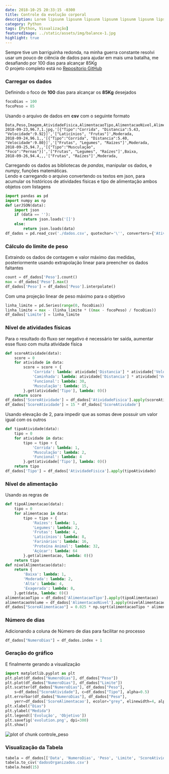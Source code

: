 ```yaml
---
date: 2018-10-25 20:33:15 -0300
title: Controle da evolução corporal
description: Lorem lipsunm lipsunm lipsunm lipsunm lipsunm lipsunm lipsunm lipsunm
category: Python
tags: [Python, Visualização]
featuredImage: ../static/assets/img/balance-1.jpg
highlight: true
---
```


Sempre tive um barriguinha redonda, na minha guerra constante resolvi usar um pouco de ciência de dados para ajudar em mais uma batalha, me desafiando por 100 dias para alcançar 85Kg  
O projeto completo está no [Repositorio GitHub](https://github.com/johnywalves/PyStudies/tree/master/Controle_Peso_100_dias)

### Carregar os dados

Definindo o foco de **100** dias para alcançar os **85Kg** desejados

```python
focoDias = 100
focoPeso = 85
```

Usando o arquivo de dados em **csv** com o seguinte formato

```text
Data,Peso,Imagem,AtividadeFisica,AlimentacaoTipo,AlimentacaoNivel,AlimentacaoCondicao
2018-09-23,96.7,1.jpg,'[{"Tipo":"Corrida", "Distancia":5.43, "Velocidade":9.92}]','["Laticínios", "Frutas"]',Moderada,
2018-09-24,96.1,,'[{"Tipo":"Corrida", "Distancia":5.40, "Velocidade":9.80}]','["Frutas", "Legumes", "Raízes"]',Moderada,
2018-09-25,94.7,,'[{"Tipo":"Musculação", "Foco":"Pernas"}]','["Frutas", "Legumes", "Raízes"]',Baixa,
2018-09-26,94.4,,,'["Frutas", "Raízes"]',Moderada,
```

Carregando os dados as bibliotecas de *pandas*, manipular os dados, e *numpy*, funções matemáticas.  
Lendo e carregando o arquivo convertendo os textos em json, para acumular os históricos de atividades físicas e tipo de alimentação ambos objetos com listagens

```python
import pandas as pd
import numpy as np
def LerJSON(data):
    import json
    if (data == ''):
        return json.loads('[]')
    else:
        return json.loads(data)
df_dados = pd.read_csv('./dados.csv', quotechar='\'', converters={'AtividadeFisica':LerJSON, 'AlimentacaoTipo':LerJSON}, header=0)
```

### Cálculo do limite de peso

Extraindo os dados de contagem e valor máximo das medidas, posteriormente usando extrapolação linear para preencher os dados faltantes

```python
count = df_dados['Peso'].count()
max = df_dados['Peso'].max()
df_dados['Peso'] = df_dados['Peso'].interpolate()
```

Com uma projeção linear de peso máximo para o objetivo

```python
linha_limite = pd.Series(range(0, focoDias))
linha_limite = max - (linha_limite * ((max - focoPeso) / focoDias))
df_dados['Limite'] = linha_limite
```

### Nível de atividades físicas

Para o resultado do fluxo ser negativo é necessário ter saída, aumentar esse fluxo com muita atividade física

```python
def scoreAtividade(data):
    score = 0
    for atividade in data:
        score = score + {
            'Corrida': lambda: atividade['Distancia'] * atividade['Velocidade'],
            'Caminhada': lambda: atividade['Distancia'] * atividade['Velocidade'] * 0.5,
            'Funcional': lambda: 30,
            'Musculação': lambda: 15,
        }.get(atividade['Tipo'], lambda: 0)()
    return score
df_dados['ScoreAtividade'] = df_dados['AtividadeFisica'].apply(scoreAtividade)
df_dados['ScoreAtividade'] = 15 * df_dados['ScoreAtividade']
```

Usando elevação de 2, para impedir que as somas deve possuir um valor igual com os outros

```python
def tipoAtividade(data):
    tipo = 0
    for atividade in data:
        tipo = tipo + {
            'Corrida': lambda: 1,
            'Musculação': lambda: 2,
            'Funcional': lambda: 4
        }.get(atividade['Tipo'], lambda: 0)()
    return tipo
df_dados['Tipo'] = df_dados['AtividadeFisica'].apply(tipoAtividade)
```

### Nível de alimentação

Usando as regras de

```python
def tipoAlimentacao(data):
    tipo = 0
    for alimentacao in data:
        tipo = tipo + {
            'Raízes': lambda: 1,
            'Legumes': lambda: 2,
            'Frutas': lambda: 4,
            'Laticínios': lambda: 8,
            'Farinários': lambda: 16,
            'Proteína Animal': lambda: 32,
            'Açúcar': lambda: 64
        }.get(alimentacao, lambda: 0)()
    return tipo
def nivelAlimentacao(data):
    return {
        'Baixa': lambda: 1,
        'Moderada': lambda: 2,
        'Alta': lambda: 4,
        'Exagerada': lambda: 8,
    }.get(data, lambda: 0)()
alimentacaoTipo = df_dados['AlimentacaoTipo'].apply(tipoAlimentacao)
alimentacaoVolume = df_dados['AlimentacaoNivel'].apply(nivelAlimentacao)
df_dados["ScoreAlimentacao"] = 0.025 * np.sqrt(alimentacaoTipo * alimentacaoVolume)
```

### Número de dias

Adicionando a coluna de Número de dias para facilitar no processo

```python
df_dados["NumeroDias"] = df_dados.index + 1
```

### Geração do gráfico

E finalmente gerando a visualização

```python
import matplotlib.pyplot as plt
plt.plot(df_dados["NumeroDias"], df_dados["Peso"])
plt.plot(df_dados["NumeroDias"], df_dados["Limite"])
plt.scatter(df_dados["NumeroDias"], df_dados["Peso"],
    s=df_dados["ScoreAtividade"], c=df_dados["Tipo"], alpha=0.5)
plt.errorbar(df_dados["NumeroDias"], df_dados["Peso"],
    yerr=df_dados['ScoreAlimentacao'], ecolor="grey", elinewidth=4, alpha=0.75, fmt='none')
plt.xlabel("Dias")
plt.ylabel("Medida")
plt.legend(['Evolução', 'Objetivo'])
plt.savefig('evolution.png', dpi=300)
plt.show()
```

![plot of chunk controle_peso](/assets/img/controle_peso-1.svg)

### Visualização da Tabela

```python
tabela = df_dados[['Data', 'NumeroDias', 'Peso', 'Limite', 'ScoreAtividade', 'ScoreAlimentacao', 'AlimentacaoCondicao']]
tabela.to_csv('dadosOrganizados.csv')
tabela.head(15)
```
